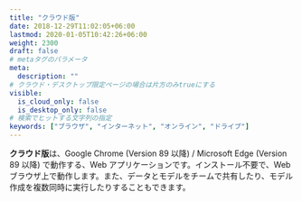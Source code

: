 ```yaml
---
title: "クラウド版"
date: 2018-12-29T11:02:05+06:00
lastmod: 2020-01-05T10:42:26+06:00
weight: 2300
draft: false
# metaタグのパラメータ
meta:
  description: ""
# クラウド・デスクトップ限定ページの場合は片方のみtrueにする
visible:
  is_cloud_only: false
  is_desktop_only: false
# 検索でヒットする文字列の指定
keywords: ["ブラウザ", "インターネット", "オンライン", "ドライブ"]
---
```


**クラウド版**は、Google Chrome (Version 89 以降) / Microsoft Edge (Version 89 以降) で動作する、Web アプリケーションです。インストール不要で、Web ブラウザ上で動作します。また、データとモデルをチームで共有したり、モデル作成を複数同時に実行したりすることもできます。
